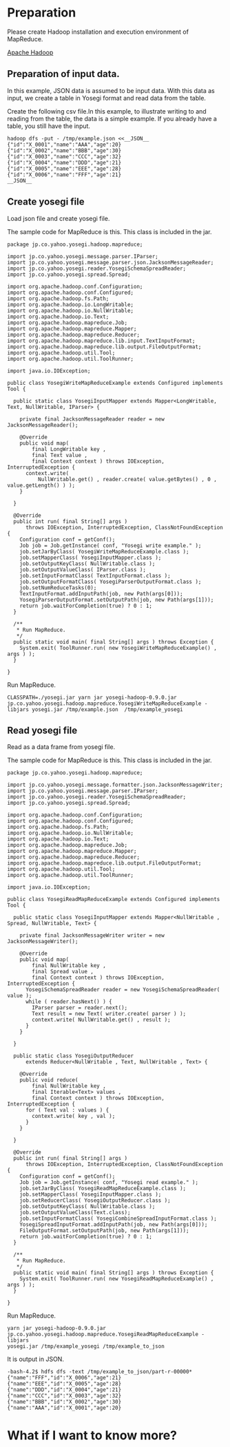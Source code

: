 <!---
  Licensed under the Apache License, Version 2.0 (the "License");
  you may not use this file except in compliance with the License.
  You may obtain a copy of the License at

   http://www.apache.org/licenses/LICENSE-2.0

  Unless required by applicable law or agreed to in writing, software
  distributed under the License is distributed on an "AS IS" BASIS,
  WITHOUT WARRANTIES OR CONDITIONS OF ANY KIND, either express or implied.
  See the License for the specific language governing permissions and
  limitations under the License. See accompanying LICENSE file.
-->
# Preparation
Please create Hadoop installation and execution environment of MapReduce.

[Apache Hadoop](https://hadoop.apache.org/)


## Preparation of input data.
In this example, JSON data is assumed to be input data.
With this data as input, we create a table in Yosegi format and read data from the table.

Create the following csv file.In this example, to illustrate writing to and reading from the table, the data is a simple example.
If you already have a table, you still have the input.

```
hadoop dfs -put - /tmp/example.json <<__JSON__
{"id":"X_0001","name":"AAA","age":20}
{"id":"X_0002","name":"BBB","age":30}
{"id":"X_0003","name":"CCC","age":32}
{"id":"X_0004","name":"DDD","age":21}
{"id":"X_0005","name":"EEE","age":28}
{"id":"X_0006","name":"FFF","age":21}
__JSON__
```

## Create yosegi file
Load json file and create yosegi file.

The sample code for MapReduce is this.
This class is included in the jar.

```
package jp.co.yahoo.yosegi.hadoop.mapreduce;

import jp.co.yahoo.yosegi.message.parser.IParser;
import jp.co.yahoo.yosegi.message.parser.json.JacksonMessageReader;
import jp.co.yahoo.yosegi.reader.YosegiSchemaSpreadReader;
import jp.co.yahoo.yosegi.spread.Spread;

import org.apache.hadoop.conf.Configuration;
import org.apache.hadoop.conf.Configured;
import org.apache.hadoop.fs.Path;
import org.apache.hadoop.io.LongWritable;
import org.apache.hadoop.io.NullWritable;
import org.apache.hadoop.io.Text;
import org.apache.hadoop.mapreduce.Job;
import org.apache.hadoop.mapreduce.Mapper;
import org.apache.hadoop.mapreduce.Reducer;
import org.apache.hadoop.mapreduce.lib.input.TextInputFormat;
import org.apache.hadoop.mapreduce.lib.output.FileOutputFormat;
import org.apache.hadoop.util.Tool;
import org.apache.hadoop.util.ToolRunner;

import java.io.IOException;

public class YosegiWriteMapReduceExample extends Configured implements Tool {

  public static class YosegiInputMapper extends Mapper<LongWritable, Text, NullWritable, IParser> {

    private final JacksonMessageReader reader = new JacksonMessageReader();

    @Override
    public void map(
        final LongWritable key ,
        final Text value ,
        final Context context ) throws IOException, InterruptedException {
      context.write(
          NullWritable.get() , reader.create( value.getBytes() , 0 , value.getLength() ) );
    }

  }

  @Override
  public int run( final String[] args )
      throws IOException, InterruptedException, ClassNotFoundException {
    Configuration conf = getConf();
    Job job = Job.getInstance( conf, "Yosegi write example." );
    job.setJarByClass( YosegiWriteMapReduceExample.class );
    job.setMapperClass( YosegiInputMapper.class );
    job.setOutputKeyClass( NullWritable.class );
    job.setOutputValueClass( IParser.class );
    job.setInputFormatClass( TextInputFormat.class );
    job.setOutputFormatClass( YosegiParserOutputFormat.class );
    job.setNumReduceTasks(0);
    TextInputFormat.addInputPath(job, new Path(args[0]));
    YosegiParserOutputFormat.setOutputPath(job, new Path(args[1]));
    return job.waitForCompletion(true) ? 0 : 1;
  }

  /**
   * Run MapReduce.
   */
  public static void main( final String[] args ) throws Exception {
    System.exit( ToolRunner.run( new YosegiWriteMapReduceExample() ,  args ) );
  }

}
```

Run MapReduce.

```
CLASSPATH=./yosegi.jar yarn jar yosegi-hadoop-0.9.0.jar jp.co.yahoo.yosegi.hadoop.mapreduce.YosegiWriteMapReduceExample -libjars yosegi.jar /tmp/example.json  /tmp/example_yosegi
```

## Read yosegi file
Read as a data frame from yosegi file.

The sample code for MapReduce is this.
This class is included in the jar.

```
package jp.co.yahoo.yosegi.hadoop.mapreduce;

import jp.co.yahoo.yosegi.message.formatter.json.JacksonMessageWriter;
import jp.co.yahoo.yosegi.message.parser.IParser;
import jp.co.yahoo.yosegi.reader.YosegiSchemaSpreadReader;
import jp.co.yahoo.yosegi.spread.Spread;

import org.apache.hadoop.conf.Configuration;
import org.apache.hadoop.conf.Configured;
import org.apache.hadoop.fs.Path;
import org.apache.hadoop.io.NullWritable;
import org.apache.hadoop.io.Text;
import org.apache.hadoop.mapreduce.Job;
import org.apache.hadoop.mapreduce.Mapper;
import org.apache.hadoop.mapreduce.Reducer;
import org.apache.hadoop.mapreduce.lib.output.FileOutputFormat;
import org.apache.hadoop.util.Tool;
import org.apache.hadoop.util.ToolRunner;

import java.io.IOException;

public class YosegiReadMapReduceExample extends Configured implements Tool {

  public static class YosegiInputMapper extends Mapper<NullWritable , Spread, NullWritable, Text> {

    private final JacksonMessageWriter writer = new JacksonMessageWriter();

    @Override
    public void map(
        final NullWritable key ,
        final Spread value ,
        final Context context ) throws IOException, InterruptedException {
      YosegiSchemaSpreadReader reader = new YosegiSchemaSpreadReader( value );
      while ( reader.hasNext() ) {
        IParser parser = reader.next();
        Text result = new Text( writer.create( parser ) );
        context.write( NullWritable.get() , result );
      }
    }

  }

  public static class YosegiOutputReducer
      extends Reducer<NullWritable , Text, NullWritable , Text> {

    @Override
    public void reduce(
        final NullWritable key ,
        final Iterable<Text> values ,
        final Context context ) throws IOException, InterruptedException {
      for ( Text val : values ) {
        context.write( key , val );
      }
    }

  }

  @Override
  public int run( final String[] args )
      throws IOException, InterruptedException, ClassNotFoundException {
    Configuration conf = getConf();
    Job job = Job.getInstance( conf, "Yosegi read example." );
    job.setJarByClass( YosegiReadMapReduceExample.class );
    job.setMapperClass( YosegiInputMapper.class );
    job.setReducerClass( YosegiOutputReducer.class );
    job.setOutputKeyClass( NullWritable.class );
    job.setOutputValueClass(Text.class);
    job.setInputFormatClass( YosegiCombineSpreadInputFormat.class );
    YosegiSpreadInputFormat.addInputPath(job, new Path(args[0]));
    FileOutputFormat.setOutputPath(job, new Path(args[1]));
    return job.waitForCompletion(true) ? 0 : 1;
  }

  /**
   * Run MapReduce.
   */
  public static void main( final String[] args ) throws Exception {
    System.exit( ToolRunner.run( new YosegiReadMapReduceExample() ,  args ) );
  }

}
```

Run MapReduce.

```
yarn jar yosegi-hadoop-0.9.0.jar jp.co.yahoo.yosegi.hadoop.mapreduce.YosegiReadMapReduceExample -libjars
yosegi.jar /tmp/example_yosegi /tmp/example_to_json
```

It is output in JSON.
```
-bash-4.2$ hdfs dfs -text /tmp/example_to_json/part-r-00000*
{"name":"FFF","id":"X_0006","age":21}
{"name":"EEE","id":"X_0005","age":28}
{"name":"DDD","id":"X_0004","age":21}
{"name":"CCC","id":"X_0003","age":32}
{"name":"BBB","id":"X_0002","age":30}
{"name":"AAA","id":"X_0001","age":20}
```

# What if I want to know more?
